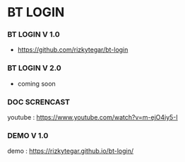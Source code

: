 # BT LOGIN

### BT LOGIN V 1.0

- https://github.com/rizkytegar/bt-login

### BT LOGIN V 2.0

- coming soon

### DOC SCRENCAST

youtube : https://www.youtube.com/watch?v=m-ejO4iy5-I

### DEMO V 1.0

demo : https://rizkytegar.github.io/bt-login/
